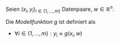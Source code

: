 Seien $(x_i, y_i)_{i \in \{ 1, \dots, m \}}$ Datenpaare, $w \in \mathbb{R}^n$.

Die *Modellfunktion* $g$ ist definiert als
- $\forall i \in \{ 1, \dots, m \} : y_i \approx g(x_i, w)$